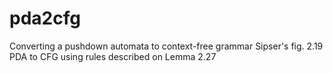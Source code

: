 # pda2cfg
Converting a pushdown automata to context-free grammar
Sipser's fig. 2.19 PDA to CFG using rules described on Lemma 2.27

